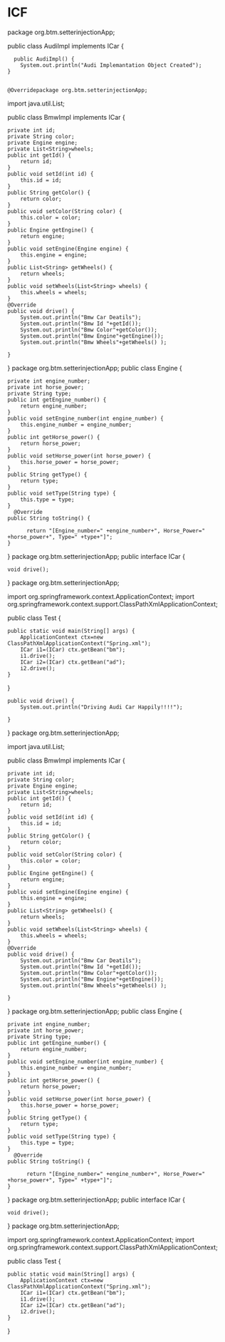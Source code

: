 # ICF
package org.btm.setterinjectionApp;

public class AudiImpl implements ICar {
	
	  public AudiImpl() {
		System.out.println("Audi Implemantation Object Created");
	}
	
	
	@Overridepackage org.btm.setterinjectionApp;

import java.util.List;

public class BmwImpl implements ICar {
	
	private int id;
	private String color;
	private Engine engine;
	private List<String>wheels;
	public int getId() {
		return id;
	}
	public void setId(int id) {
		this.id = id;
	}
	public String getColor() {
		return color;
	}
	public void setColor(String color) {
		this.color = color;
	}
	public Engine getEngine() {
		return engine;
	}
	public void setEngine(Engine engine) {
		this.engine = engine;
	}
	public List<String> getWheels() {
		return wheels;
	}
	public void setWheels(List<String> wheels) {
		this.wheels = wheels;
	}
	@Override
	public void drive() {
		System.out.println("Bmw Car Deatils");
		System.out.println("Bmw Id "+getId());
		System.out.println("Bmw Color"+getColor());
		System.out.println("Bmw Engine"+getEngine());
		System.out.println("Bmw Wheels"+getWheels() );
		
	}
	 

}
package org.btm.setterinjectionApp;
public class Engine {

	private int engine_number;
	private int horse_power;
	private String type;
	public int getEngine_number() {
		return engine_number;
	}
	public void setEngine_number(int engine_number) {
		this.engine_number = engine_number;
	}
	public int getHorse_power() {
		return horse_power;
	}
	public void setHorse_power(int horse_power) {
		this.horse_power = horse_power;
	}
	public String getType() {
		return type;
	}
	public void setType(String type) {
		this.type = type;
	}
	  @Override
	public String toString() {
		
		  return "[Engine_number=" +engine_number+", Horse_Power=" +horse_power+", Type=" +type+"]";
	}
}
package org.btm.setterinjectionApp;
public interface ICar {

	void drive();
}
package org.btm.setterinjectionApp;

import org.springframework.context.ApplicationContext;
import org.springframework.context.support.ClassPathXmlApplicationContext;

public class Test {

	
	public static void main(String[] args) {
		ApplicationContext ctx=new ClassPathXmlApplicationContext("Spring.xml");
		ICar i1=(ICar) ctx.getBean("bm");
		i1.drive();
		ICar i2=(ICar) ctx.getBean("ad");
		i2.drive();
	}
}

	public void drive() {
		System.out.println("Driving Audi Car Happily!!!!");
		
	}

}
package org.btm.setterinjectionApp;

import java.util.List;

public class BmwImpl implements ICar {
	
	private int id;
	private String color;
	private Engine engine;
	private List<String>wheels;
	public int getId() {
		return id;
	}
	public void setId(int id) {
		this.id = id;
	}
	public String getColor() {
		return color;
	}
	public void setColor(String color) {
		this.color = color;
	}
	public Engine getEngine() {
		return engine;
	}
	public void setEngine(Engine engine) {
		this.engine = engine;
	}
	public List<String> getWheels() {
		return wheels;
	}
	public void setWheels(List<String> wheels) {
		this.wheels = wheels;
	}
	@Override
	public void drive() {
		System.out.println("Bmw Car Deatils");
		System.out.println("Bmw Id "+getId());
		System.out.println("Bmw Color"+getColor());
		System.out.println("Bmw Engine"+getEngine());
		System.out.println("Bmw Wheels"+getWheels() );
		
	}
	 

}
package org.btm.setterinjectionApp;
public class Engine {

	private int engine_number;
	private int horse_power;
	private String type;
	public int getEngine_number() {
		return engine_number;
	}
	public void setEngine_number(int engine_number) {
		this.engine_number = engine_number;
	}
	public int getHorse_power() {
		return horse_power;
	}
	public void setHorse_power(int horse_power) {
		this.horse_power = horse_power;
	}
	public String getType() {
		return type;
	}
	public void setType(String type) {
		this.type = type;
	}
	  @Override
	public String toString() {
		
		  return "[Engine_number=" +engine_number+", Horse_Power=" +horse_power+", Type=" +type+"]";
	}
}
package org.btm.setterinjectionApp;
public interface ICar {

	void drive();
}
package org.btm.setterinjectionApp;

import org.springframework.context.ApplicationContext;
import org.springframework.context.support.ClassPathXmlApplicationContext;

public class Test {

	
	public static void main(String[] args) {
		ApplicationContext ctx=new ClassPathXmlApplicationContext("Spring.xml");
		ICar i1=(ICar) ctx.getBean("bm");
		i1.drive();
		ICar i2=(ICar) ctx.getBean("ad");
		i2.drive();
	}
}
